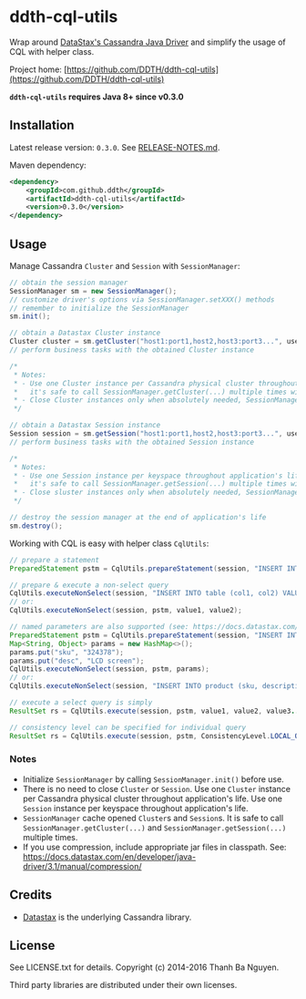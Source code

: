 ddth-cql-utils
==============

Wrap around [DataStax's Cassandra Java Driver](http://docs.datastax.com/en/developer/driver-matrix/doc/javaDrivers.html) and simplify the usage of CQL with helper class.

Project home:
[https://github.com/DDTH/ddth-cql-utils](https://github.com/DDTH/ddth-cql-utils)

**`ddth-cql-utils` requires Java 8+ since v0.3.0**


## Installation ##

Latest release version: `0.3.0`. See [RELEASE-NOTES.md](RELEASE-NOTES.md).

Maven dependency:

```xml
<dependency>
	<groupId>com.github.ddth</groupId>
	<artifactId>ddth-cql-utils</artifactId>
	<version>0.3.0</version>
</dependency>
```


## Usage ##

Manage Cassandra `Cluster` and `Session` with `SessionManager`:

```java
// obtain the session manager
SessionManager sm = new SessionManager();
// customize driver's options via SessionManager.setXXX() methods
// remember to initialize the SessionManager
sm.init(); 

// obtain a Datastax Cluster instance
Cluster cluster = sm.getCluster("host1:port1,host2,host3:port3...", username, password);
// perform business tasks with the obtained Cluster instance

/*
 * Notes:
 * - Use one Cluster instance per Cassandra physical cluster throughout application's life. SessionManager caches Cluster instances so
 *   it's safe to call SessionManager.getCluster(...) multiple times with the same parameters.
 * - Close Cluster instances only when absolutely needed, SessionManager will close open Clusters during SessionManager.destroy() call.
 */

// obtain a Datastax Session instance
Session session = sm.getSession("host1:port1,host2,host3:port3...", username, password, keyspace);
// perform business tasks with the obtained Session instance

/*
 * Notes:
 * - Use one Session instance per keyspace throughout application's life. SessionManager caches Session instances so
 *   it's safe to call SessionManager.getSession(...) multiple times with the same parameters.
 * - Close sluster instances only when absolutely needed, SessionManager will close open Sessions during SessionManager.destroy() call.
 */

// destroy the session manager at the end of application's life
sm.destroy();
```

Working with CQL is easy with helper class `CqlUtils`:

```java
// prepare a statement
PreparedStatement pstm = CqlUtils.prepareStatement(session, "INSERT INTO table (col1, col2) VALUES (?, ?)");

// prepare & execute a non-select query
CqlUtils.executeNonSelect(session, "INSERT INTO table (col1, col2) VALUES (?, ?)", value1, value2);
// or:
CqlUtils.executeNonSelect(session, pstm, value1, value2);

// named parameters are also supported (see: https://docs.datastax.com/en/developer/java-driver/3.1/manual/statements/prepared/)
PreparedStatement pstm = CqlUtils.prepareStatement(session, "INSERT INTO product (sku, description) VALUES (:sku, :desc)");
Map<String, Object> params = new HashMap<>();
params.put("sku", "324378");
params.put("desc", "LCD screen");
CqlUtils.executeNonSelect(session, pstm, params);
// or:
CqlUtils.executeNonSelect(session, "INSERT INTO product (sku, description) VALUES (:sku, :desc)", params);

// execute a select query is simply
ResultSet rs = CqlUtils.execute(session, pstm, value1, value2, value3...);

// consistency level can be specified for individual query
ResultSet rs = CqlUtils.execute(session, pstm, ConsistencyLevel.LOCAL_ONE, params);
```

### Notes ###

- Initialize `SessionManager` by calling `SessionManager.init()` before use.
- There is no need to close `Cluster` or `Session`. Use one `Cluster` instance per Cassandra physical cluster
  throughout application's life. Use one `Session` instance per keyspace throughout application's life.
- `SessionManager` cache opened `Cluster`s and `Session`s. It is safe to call `SessionManager.getCluster(...)` and
  `SessionManager.getSession(...)` multiple times.
- If you use compression, include appropriate jar files in classpath. See: https://docs.datastax.com/en/developer/java-driver/3.1/manual/compression/


## Credits ##

- [Datastax](http://docs.datastax.com/en/developer/driver-matrix/doc/javaDrivers.html) is the underlying Cassandra library. 


## License ##

See LICENSE.txt for details. Copyright (c) 2014-2016 Thanh Ba Nguyen.

Third party libraries are distributed under their own licenses.
